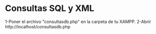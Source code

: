 # Consultas SQL y XML
1-Poner el archivo "consultasdb.php" en la carpeta de tu XAMPP.
2-Abrir http://localhost/consultasdb.php
